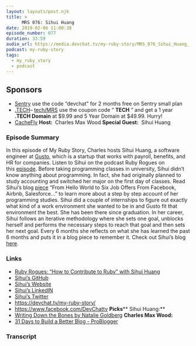 ```yaml
---
layout: layouts/post.njk
title: >
      MRS 076: Sihui Huang
date: 2019-02-06 11:00:38
episode_number: 077
duration: 33:59
audio_url: https://media.devchat.tv/my-ruby-story/MRS_076_Sihui_Huang_.mp3
podcast: my-ruby-story
tags: 
  - my_ruby_story
  - podcast
---
```


## **Sponsors**

- [Sentry](http://sentry.io/) use the code “devchat” for 2 months free on Sentry small plan
- [.TECH](https://get.tech/)–&nbsp;[tech/MRS](https://get.tech/?&coupon=MRS.TECH&utm_source=Influencer&utm_medium=Podcast&utm_campaign=MyRubyStory) use the coupon code “ **TECH** ”&nbsp;and get a 1 year&nbsp; **.TECH Domain** at $9.99 and 5 Year Domain at $49.99. Hurry!
- [CacheFly](https://www.cachefly.com/)
**Host:&nbsp;** Charles Max Wood **Special Guest:** &nbsp;Sihui Huang
### **Episode Summary**
In this episode of My Ruby Story, Charles hosts Sihui Huang, a software engineer at&nbsp;[Gusto](https://gusto.com/), which is a startup that works with payroll, benefits, and HR for companies. Listen to Sihui on the podcast Ruby Rogues on this&nbsp;[episode](https://devchat.tv/ruby-rogues/rr-375-how-to-contribute-to-ruby-with-sihui-huang/). Before taking programming classes in university, Sihui didn’t know anything about programming. In fact, she had originally planned to study accounting and switched her major on the first day of classes. Read Sihui’s blog [piece](https://www.sihui.io/from-hello-world-to-facebook-airbnb-salesforce/) “From Hello World to Six Job Offers From Facebook, Airbnb, Salesforce…” to learn more about a step by step account of her programming studies. Sihui did a couple of internships to figure out exactly what kind of a work environment she wanted to be in and Gusto fit that environment the best. She has been there since graduation. In her career, Sihui follows an iterative methodology where she sets one goal, unblocks herself and performs the necessary steps to reach that goal and then sets her next goal. Every 6 months she reflects on what she has learned the past 6 months and puts it in a blog piece to remember it. Check out Sihui’s blog [here](https://www.sihui.io/).
### **Links**

- <u><a href="https://devchat.tv/ruby-rogues/rr-375-how-to-contribute-to-ruby-with-sihui-huang/">Ruby Rogues: “How to Contribute to Ruby” with Sihui Huang</a></u>
- <u><a href="https://github.com/Sihui">Sihui’s GitHub</a></u>
- <u><a href="http://www.sihui.io/">Sihui’s Website</a></u>
- <u><a href="https://www.linkedin.com/in/sihuihuang/">Sihui’s LinkedIN</a></u>
- <u><a href="https://twitter.com/sihui_io">Sihui’s Twitter</a></u>
- <u><a href="https://devchat.tv/my-ruby-story/">https://devchat.tv/my-ruby-story/</a></u>
- <u><a href="https://www.facebook.com/DevChattv">https://www.facebook.com/DevChattv</a></u>
**Picks**** Sihui Huang:**
- <u><a href="https://www.amazon.com/Writing-Down-Bones-Freeing-Writer/dp/1590302613">Writing Down the Bones by Natalie Goldberg</a></u>
**Charles Max Wood:**
- <u><a href="https://problogger.com/31-days-to-build-a-better-blog-course/">31 Days to Build a Better Blog - ProBlogger</a></u>


### Transcript


